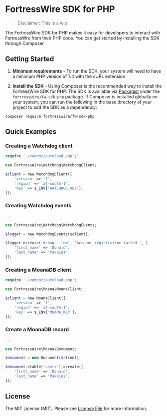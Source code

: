 # FortressWire SDK for PHP

> Disclaimer: This is a wip

The FortressWire SDK for PHP makes it easy for developers to interact with FortressWre from their PHP code. You can get started by installing the SDK through Composer.

Getting Started
---------------

1. <b>Minimum requirements</b> - To run the SDK, your system will need to have a minimum PHP version of 7.4 with the cURL extension. 

2. <b>Install the SDK</b> - Using Composer is the recommended way to install the FortressWire SDK for PHP. The SDK is available via [Packagist](https://packagist.org/) under the `fortresswire/fw-sdk-php` package. If Composer is installed globally on your system, you can run the following in the base directory of your project to add the SDK as a dependency:

```
composer require fortresswire/fw-sdk-php
```

Quick Examples
--------------

### Creating a Watchdog client

```php
require './vendor/autoload.php';

use FortressWire\Watchdog\WatchdogClient;

$client = new WatchdogClient([
    'version' => '1',
    'region' => 'af-south-1',
    'key' => $_ENV['WATCHDOG_KEY'],
]);
```

### Creating Watchdog events

```php
...

use FortressWire\Watchdog\WatchdogEvents;

$logger = new WatchdogEvents($client);

$logger->create('debug - low', 'Account registration failed.', [
    'first_name' => 'Donald',
    'last_name' => 'Pakkies'
]);

```

### Creating a MoanaDB client

```php
require './vendor/autoload.php';

use FortressWire\Moana\MoanaClient;

$client = new MoanaClient([
    'version' => '1',
    'region' => 'af-south-1',
    'key' => $_ENV['MOANA_KEY'],
]);
```

### Create a MoanaDB record

```php
...

use FortressWire\Moana\Document;

$document = new Document($client);

$document->table('users')->create([
    'first_name' => 'Donald',
    'last_name' => 'Pakkies',
]);

```

License
-------

The MIT License (MIT). Please see [License File](LICENSE) for more information.
